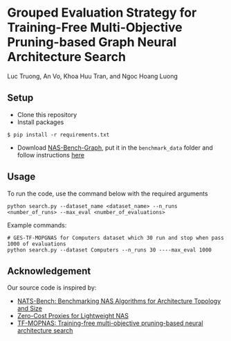 
# Grouped Evaluation Strategy for Training-Free Multi-Objective Pruning-based Graph Neural Architecture Search

Luc Truong, An Vo, Khoa Huu Tran, and Ngoc Hoang Luong

## Setup

- Clone this repository
- Install packages
```
$ pip install -r requirements.txt
```
- Download [NAS-Bench-Graph](https://figshare.com/articles/dataset/NAS-bench-Graph/20070371), put it in the `benchmark_data` folder and follow instructions [here](https://github.com/THUMNLab/NAS-Bench-Graph)

## Usage
To run the code, use the command below with the required arguments

```shell
python search.py --dataset_name <dataset_name> --n_runs <number_of_runs> --max_eval <number_of_evaluations> 
```

Example commands:
```shell
# GES-TF-MOPGNAS for Computers dataset which 30 run and stop when pass 1000 of evaluations
python search.py --dataset Computers --n_runs 30 ----max_eval 1000 
```

## Acknowledgement
Our source code is inspired by:

- [NATS-Bench: Benchmarking NAS Algorithms for Architecture Topology and Size](https://github.com/D-X-Y/NATS-Bench)
- [Zero-Cost Proxies for Lightweight NAS](https://github.com/SamsungLabs/zero-cost-nas)
- [TF-MOPNAS: Training-free multi-objective pruning-based neural architecture search](https://github.com/ELO-Lab/TF-MOPNAS)
